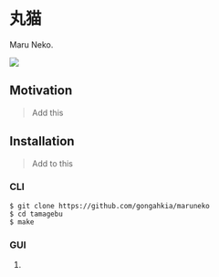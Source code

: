 # 丸猫

Maru Neko. 

![](https://media.sketchfab.com/models/d393a0d9e1cd42c98ad69bdc0dfb75bd/thumbnails/9b8e97acd68745cc83fe484f87a74114/6cc240f8a4d343829a6b0d1471e68f81.jpeg)

## Motivation

> Add this

## Installation

> Add to this

### CLI

```console
$ git clone https://github.com/gongahkia/maruneko
$ cd tamagebu
$ make
```

### GUI

1. 
